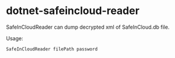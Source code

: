 # dotnet-safeincloud-reader

SafeInCloudReader can dump decrypted xml of SafeInCloud.db file.

Usage:

    SafeInCloudReader filePath password
